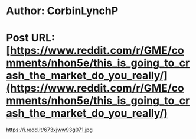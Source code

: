 # Author: CorbinLynchP
# Post URL: [https://www.reddit.com/r/GME/comments/nhon5e/this_is_going_to_crash_the_market_do_you_really/](https://www.reddit.com/r/GME/comments/nhon5e/this_is_going_to_crash_the_market_do_you_really/)


https://i.redd.it/673xjww93g071.jpg